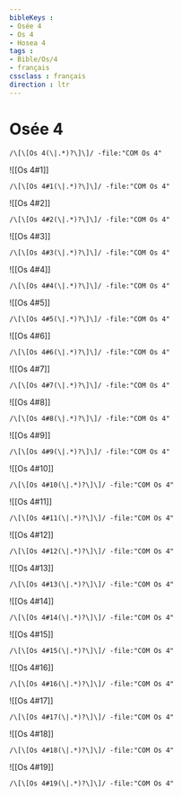 ```yaml
---
bibleKeys : 
- Osée 4
- Os 4
- Hosea 4
tags : 
- Bible/Os/4
- français
cssclass : français
direction : ltr
---
```


# Osée 4

```query
/\[\[Os 4(\|.*)?\]\]/ -file:"COM Os 4"
```



![[Os 4#1]]

```query
/\[\[Os 4#1(\|.*)?\]\]/ -file:"COM Os 4"
```

![[Os 4#2]]

```query
/\[\[Os 4#2(\|.*)?\]\]/ -file:"COM Os 4"
```

![[Os 4#3]]

```query
/\[\[Os 4#3(\|.*)?\]\]/ -file:"COM Os 4"
```

![[Os 4#4]]

```query
/\[\[Os 4#4(\|.*)?\]\]/ -file:"COM Os 4"
```

![[Os 4#5]]

```query
/\[\[Os 4#5(\|.*)?\]\]/ -file:"COM Os 4"
```

![[Os 4#6]]

```query
/\[\[Os 4#6(\|.*)?\]\]/ -file:"COM Os 4"
```

![[Os 4#7]]

```query
/\[\[Os 4#7(\|.*)?\]\]/ -file:"COM Os 4"
```

![[Os 4#8]]

```query
/\[\[Os 4#8(\|.*)?\]\]/ -file:"COM Os 4"
```

![[Os 4#9]]

```query
/\[\[Os 4#9(\|.*)?\]\]/ -file:"COM Os 4"
```

![[Os 4#10]]

```query
/\[\[Os 4#10(\|.*)?\]\]/ -file:"COM Os 4"
```

![[Os 4#11]]

```query
/\[\[Os 4#11(\|.*)?\]\]/ -file:"COM Os 4"
```

![[Os 4#12]]

```query
/\[\[Os 4#12(\|.*)?\]\]/ -file:"COM Os 4"
```

![[Os 4#13]]

```query
/\[\[Os 4#13(\|.*)?\]\]/ -file:"COM Os 4"
```

![[Os 4#14]]

```query
/\[\[Os 4#14(\|.*)?\]\]/ -file:"COM Os 4"
```

![[Os 4#15]]

```query
/\[\[Os 4#15(\|.*)?\]\]/ -file:"COM Os 4"
```

![[Os 4#16]]

```query
/\[\[Os 4#16(\|.*)?\]\]/ -file:"COM Os 4"
```

![[Os 4#17]]

```query
/\[\[Os 4#17(\|.*)?\]\]/ -file:"COM Os 4"
```

![[Os 4#18]]

```query
/\[\[Os 4#18(\|.*)?\]\]/ -file:"COM Os 4"
```

![[Os 4#19]]

```query
/\[\[Os 4#19(\|.*)?\]\]/ -file:"COM Os 4"
```

